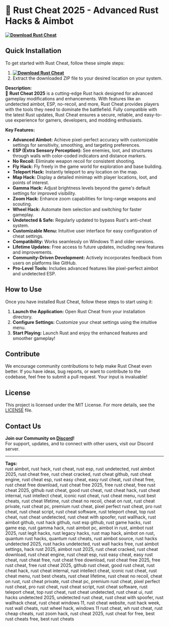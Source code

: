 # 🚀 **Rust Cheat 2025 - Advanced Rust Hacks & Aimbot**  
**[![Download Rust Cheat](https://img.shields.io/badge/Download-Rust%20Cheat-blueviolet)](https://github.com/yourusername/rust-cheat/releases)**

## Quick Installation
To get started with Rust Cheat, follow these simple steps:
1. **[![Download Rust Cheat](https://img.shields.io/badge/Download-Rust%20Cheat-blueviolet)](https://github.com/yourusername/rust-cheat/releases)**
2. Extract the downloaded ZIP file to your desired location on your system.

**Description:**  
🚀 **Rust Cheat 2025** is a cutting-edge Rust hack designed for advanced gameplay modifications and enhancements. With features like an undetected aimbot, ESP, no-recoil, and more, Rust Cheat provides players with the tools they need to dominate the battlefield. Fully compatible with the latest Rust updates, Rust Cheat ensures a secure, reliable, and easy-to-use experience for gamers, developers, and modding enthusiasts.

**Key Features:**
- **Advanced Aimbot:** Achieve pixel-perfect accuracy with customizable settings for sensitivity, smoothing, and targeting preferences.
- **ESP (Extra Sensory Perception):** See enemies, loot, and structures through walls with color-coded indicators and distance markers.
- **No Recoil:** Eliminate weapon recoil for consistent shooting.
- **Fly Hack:** Fly freely in the game world for exploration and base building.
- **Teleport Hack:** Instantly teleport to any location on the map.
- **Map Hack:** Display a detailed minimap with player locations, loot, and points of interest.
- **Gamma Hack:** Adjust brightness levels beyond the game's default settings for improved visibility.
- **Zoom Hack:** Enhance zoom capabilities for long-range weapons and scouting.
- **Wheel Hack:** Automate item selection and switching for faster gameplay.
- **Undetected & Safe:** Regularly updated to bypass Rust's anti-cheat system.
- **Customizable Menu:** Intuitive user interface for easy configuration of cheat settings.
- **Compatibility:** Works seamlessly on Windows 11 and older versions.
- **Lifetime Updates:** Free access to future updates, including new features and improvements.
- **Community-Driven Development:** Actively incorporates feedback from users on platforms like GitHub.
- **Pro-Level Tools:** Includes advanced features like pixel-perfect aimbot and undetected ESP.


## How to Use
Once you have installed Rust Cheat, follow these steps to start using it:
1. **Launch the Application:** Open Rust Cheat from your installation directory.
2. **Configure Settings:** Customize your cheat settings using the intuitive menu.
3. **Start Playing:** Launch Rust and enjoy the enhanced features and smoother gameplay!

## Contribute
We encourage community contributions to help make Rust Cheat even better. If you have ideas, bug reports, or want to contribute to the codebase, feel free to submit a pull request. Your input is invaluable!

## License
This project is licensed under the MIT License. For more details, see the [LICENSE](LICENSE) file.

## Contact Us
**Join our Community on [Discord](https://discord.gg/RustCheat)!**  
For support, updates, and to connect with other users, visit our Discord server.

---

**Tags:**  
rust aimbot, rust hack, rust cheat, rust esp, rust undetected, rust aimbot 2025, rust cheat free, rust cheat cracked, rust cheat github, rust cheat engine, rust cheat esp, rust easy cheat, easy rust cheat, rust cheat free, rust cheat free download, rust cheat free 2025, free rust cheat, free rust cheat 2025, github rust cheat, good rust cheat, rust cheat hack, rust cheat internal, rust intellect cheat, iconic rust cheat, rust cheat menu, rust best cheats, rust cheat lifetime, rust cheat no recoil, cheat on rust, rust cheat private, rust cheat pc, premium rust cheat, pixel perfect rust cheat, pro rust cheat, rust cheat script, rust cheat software, rust teleport cheat, top rust cheat, rust cheat undetected, rust cheat with spoofer, rust wallhack, rust aimbot github, rust hack github, rust esp github, rust game hacks, rust game esp, rust gamma hack, rust aimbot pc, aimbot in rust, aimbot rust 2025, rust legit hacks, rust legacy hacks, rust map hack, aimbot on rust, quantum rust hacks, quantum rust cheats, rust aimbot source, rust hacks undetected 2025, rust hacks undetected, rust wall hacks free, rust aimbot settings, hack rust 2025, aimbot rust 2025, rust cheat cracked, rust cheat download, rust cheat engine, rust cheat esp, rust easy cheat, easy rust cheat, rust cheat free, rust cheat free download, rust cheat free 2025, free rust cheat, free rust cheat 2025, github rust cheat, good rust cheat, rust cheat hack, rust cheat internal, rust intellect cheat, iconic rust cheat, rust cheat menu, rust best cheats, rust cheat lifetime, rust cheat no recoil, cheat on rust, rust cheat private, rust cheat pc, premium rust cheat, pixel perfect rust cheat, pro rust cheat, rust cheat script, rust cheat software, rust teleport cheat, top rust cheat, rust cheat undetected, rust cheat ui, rust hacks undetected 2025, undetected rust cheat, rust cheat with spoofer, rust wallhack cheat, rust cheat windows 11, rust cheat website, rust hack week, rust wall cheats, rust wheel hack, windows 11 rust cheat, wh rust cheat, rust cheap cheats, rust zoom hack, rust cheat 2025, rust cheat for free, best rust cheats free, best rust cheats
